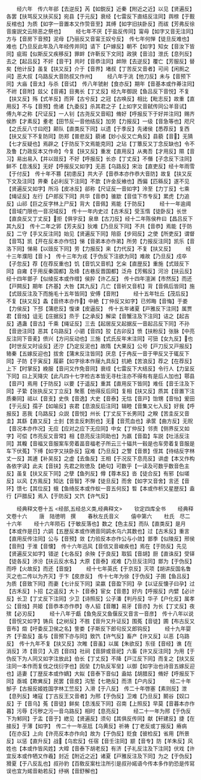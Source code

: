 <!-- { "loadSidebar": true } -->
　　经六年　传六年郤【去逆反】芮【如鋭反】近秦【附近之近】以见【贤遍反】各罢【扶骂反又扶买反】宛县【于元反】衰经【七雷反下直结反注同】舆榇【于觐反棺也】为质【如字一音置本又作贽音至】其缚【如字旧扶卧反】而祓【芳弗反徐音废説文云除恶之祭也】
　　经七年不厌【于盐反传同】甯母【如字又音无注同】方与【音房下音预】泥母【乃丽反又音甯王奴兮反】　传七年何惮【徒旦反难也】难也【乃旦反此年及八年经传并同】请下【户嫁反】朝不【如字】知女【音汝下皆同】疵瑕【似斯反又疾移反】罪衅【许靳反下文同】政狭【音洽】泄氏【息列反】去之【起吕反】不奸【音干】共时【音恭注同】衅隙【去逆反】覆亡【芳服反】替矣【他计反】虽复【扶又反】介于【音界】堵叔【丁苦反又音者】可间【闲厠之间】恶大叔【乌路反大音防叔又作州】
　　经八年于洮【他刀反】未与【音预下同】大庙【音太】与杀【音试】　传八年虢射【食亦反】期年【音基本或作朞注同】不祔【音附】兹父【音甫】目夷长【丁丈反】经九年御説【鱼吕反下音悦】不复【扶又反】殇【式羊反】而笄【古兮反】之冠【古唤反】相比【毗志反】故重【直用反】不与【音预】佹诸【九委反】杀其君之子【上如字又音弑传同公羊音试】　傅九年之称【尺证反】一人钊【古尧反又音昭】脩好【呼报反下于好并注同】赐齐侯胙【才素反】耊老【田节反一音他结反】加劳【力报反】一级【音急等也】咫尺【之氏反八寸曰咫】颠队【直类反下同】以遗【于季反】先诸侯【悉荐反】复西【扶又反下不复防同】防郑【普悲反】藐诸【妙小反又亡角反】县藐【音】无猜【七才反疑也】焉辟之【于防反下文焉能克同】之玷【丁簟反又丁念反缺也】令不及鲁【力政反本又作命】今复【扶又反】重发【直用反】从夷吾【才用反】隰【音习】易出易入【并以豉反】不好【呼报反】长亦【丁丈反】不僭【子念反下注同】鲜不【息浅反】无好【呼报反又如字】无恶【乌路反】宋治【直吏反】经十年雨雪【于付反】　传十年不篡【初患反】共大子【音恭本亦作恭大音防】故复【扶又反下文及注同】畀秦【必利反下注同】不歆【许金反飨也】西偏【匹緜反】遂不见【贤遍反又如字】所冯【皮冰反】郤称【尺证反一音如字】泠至【力丁反】七乘【绳证反】左行【户郎反下同】共华【音恭】骓歂【音佳下市专反】累虎【力追反】山祁【巨之反字林上尸反】背大【音佩】焉能【于防反】
　　经十一年逾阈【音域门限也一音况域反】　传十一年内史过【古禾反】受玉惰【徒卧反】长世【直良反又丁丈反】拒【俱宇反】泉臯【古刀反】经十二年陈侯杵曰【昌吕反下其九反】　传十二年之郛【芳夫反】狄难【乃旦反下同】不共【音恭】焉能【于防反】二守【手又反注同】始见【贤遍反下同】陪臣【步囘反】之使【所吏反】谓督【音笃】凯【开在反本亦作恺】悌【音弟本亦作弟】所劳【力报反注同】凯乐【音洛下同】悌易【以豉反下同】劳【力报反】来【力代反】不复【扶又反】
　　经十三年濮阳【音卜】　传十三年为戎【于伪反下注欲为同】难故【乃旦反】戍卒【子忽反】荐【在荐反重也】饥【音饥又音机】乞籴【直歴反】重施【式豉反下同】自雍【于用反秦国都】及绛【古巷反晋国都】泛舟【芳剱反】河汾【扶云反】经十四年鄫子【似绫反本或作缯】侯肸【许乙反】　传十四年澶渊【市然反】而还【戸闗反】期年【齐基】大咎【其九反】几亡【音祈又音机】背【音佩后皆同】施【式豉反注及下而施毛十五年皆同】安傅【音附】
　　经十五年牡丘【茂后反】不复【扶又反】螽【音终本亦作】中絶【丁仲反又如字】已邜晦【音悔】于娄【力侯反】下邳【蒲悲反】愎谏【皮逼反】　传十五年诸夏【戸雅反下注同】属贾君【音烛】诅无【庄据反】烝于【之承反】解梁【音蟹注及下注同】诘之【起吉反】遇蛊【音古】千乘【绳证反】三去【起居反又起据反一音起吕反下同】不孙【音逊注同】恶其【乌路反】小驷【音四】狡【古卯反】愤【扶粉反】张脉【中亮反注同下音麦】偾兴【方问反动也】三施【式氏反年末注同】可狃【女九反】也【时世反又时设反】还泞【乃定反泥也】故隋【大果反】公号【戸刀反又戸报反】辂秦【五嫁反迎也】拔舍【蒲末反注皆同】厌息【于冉反一音于甲反又于辄反下同】子防【于寅反】履薪【如字徐本作屦九具反】抗絶【苦浪反】荐之【在荐反】上下【时掌反】絻服【音问又作免音同】衰绖【七雷反下大结反】令行人【力呈反下同】曰上天降灾【此凡四十七字检古本皆无寻杜注亦不得有有是后人加也】鄠县【音戸】焉用【于防反】以要【于遥反】重其【直用反下皆同】难任【音壬注及下同】子絷【张执反又丁立反】聚慝【他得反后同】复相【扶又反】质其【音置下注质秦同】祗以【音支】史佚【音逸】大史【音泰】无怙【音戸】饴甥【音怡】爰田【于元反】孺子【如喻反】丧君【息浪反后注同】辑睦【音集又七入反】好我【呼报反】恶我【乌路反】众説【音悦】州长【丁丈反下长男同】之睽【苦圭反又音圭】其繇【直又反】士刲【苦圭反刺割也】无【音荒血也】承筐【曲方反】无贶【音况本亦作况】无应【应对之应下无应同】中女【丁仲反】邻责【侧界反又如字】可偿【市亮反又音常】相【息亮反注同助也】为嬴【音盈】车説【吐活反注同】其輹【音福又音服案车旁着畐音福老子所云三十辐共一毂是也车旁着复音服是车下伏菟】下缚【如字又扶卧反】寇难【乃旦反】之警【音景】侄其【待结反字林丈一反】其逋【补吴反】之虚【去鱼反】王相【于况反下息亮反】讲虚【本又作构各依字读】此夫【音扶】先君之败徳及【絶句】可数乎【一读及可数乎数音色主反】虽复【扶又反下同】之孽【鱼列反】僔【尊本反】沓【徒合反】有邪【似嗟反】以风【方鳯反】知达【音智】不惮【徒旦反】而舍【如字又音舍】言还【音环】馈七【其位反】蛾【鱼绮反本或作蚁一音五何反】晳【本或作析又星歴反】盍行【戸腊反】焉入【于防反】又饩【许气反】

　　经典释文卷十五
<经部,五经总义类,经典释文>
　　钦定四库全书
　　经典释文卷十六
　　唐　陆徳明　撰
　　春秋左氏音义
　　僖中第六
　　杜氏　尽二十六年
　　经十六年陨石【于敏反落也】数之【色主反】而队【直类反】是月【本或作是日】六鹢【五歴反本或作鶂音同鹢水乌六其数也】过【古禾反】重言【直用反传注同】公与【音预】敛【力验反本亦作公与小敛】鄫季【似陵反】邢侯【音刑】于淮【音懐】　传十六年迅风【音信又音峻疾也】焉在【于防反】先见【贤遍反又如字】错逆【七各反】余殃【于良反】取狐【音胡】厨【直诛反】受铎【徒各反】渉汾【扶云反水名】大原【音泰】戎难【乃旦反注同】鄫为【于伪反】而呼【火故反】而还【音旋】
　　经十七年英氏【于京反】灭项【胡讲反国名鲁灭之也二传以为齐灭】于卞【皮彦反】　传十七年为徐【于伪反】子圉【鱼吕反】为质【音致下同】而妻【七计反下同】梁嬴【音盈下同】孕【以证反懐子曰孕】过【古禾反】卜招【之遥反】大卜【音泰】宦女【音患】好内【呼报反】内嬖【必计反】长卫【丁丈反下注同】少卫【诗照反】公子潘【判丹反】华子【户化反】属孝公【音烛】共姬【音恭本亦作恭】寺人貂【音雕】易牙【音亦】为长【丁丈反】夜殡【必刃反】
　　经十八年于甗【鱼免反又鱼偃反又音言一音彦】　传十八年以说【音恱又如字】铸兵【之树反】不胜【音升又升证反】围菟【音徒】圃【布古反又音布】燬【吁委反卫侯之名】訾娄【子斯反下郎句反又郎钩反】
　　经十九年婴齐【于盈反】虽与【音预下亦与同】致饩【许气反】畜产【许又反】以恶【乌路反】　传十九年不复【扶又反】次睢【音虽】以属【朱欲反】东径【音经】谯【在消反】沛【音贝】入泗【音四】社祠【音辞或音祀】六畜【许又反注同】为用【于伪反下为人同又如字注放此】伯长【丁丈反】不降【戸江反下同】而复之【扶又反注同一本作而复伐之伐衍字也】因垒【力轨反军垒】以御【如字治也诗音五嫁反迎也】适妻【丁歴反本或作嫡】大姒【音泰下音似】盍姑【胡腊反】脩好【呼报反下同】亟城【欺兾反】民罢【音皮】沟堑【七艳反】而溃【户内反】
　　经二十年郜子【古报反姬姓国字林工竺反】入滑【于八反】　传二十年啓塞【素则反】泄【息列反】堵寇【丁古反王又音者】为邢【于伪反】卫难【乃旦反】鬭谷【奴口反】于【音乌】菟【音徒】鲜矣【息浅反下同】召南【上照反】早莫【音暮本亦作暮】污辱【污秽之污一音乌路反】相时【息亮反】
　　经二十一年为邢【于伪反下为邾同】于盂【音于】緫见【贤遍反】须句【其俱反传同】献【轩建反】捷【在接反】于薄【如字】　传二十一年巫尪【乌黄反】祈祷【丁老反或丁报反】瘠病【在亦反】上向【许亮反本亦作向】故为【于伪反】贬食【彼检反】省用【所景反】以惩【直升反】战【乌宏反】任宿【音壬注同】颛【音专】防【羊朱反】风姓也【本或作皆风姓】大皡【音泰下胡老反】有济【子礼反注及下注同】伏戏【许宜反本或作牺又作羲】封近【附近之近】诸夏【戸雅反注及下同】为之【于伪反】猾夏【于八反乱也】叔孙豹【百敎反案杜注所引是叔孙婼语今传本多作豹恐是传冩误也宜为婼音勑若反】纾祸【音舒解也】
